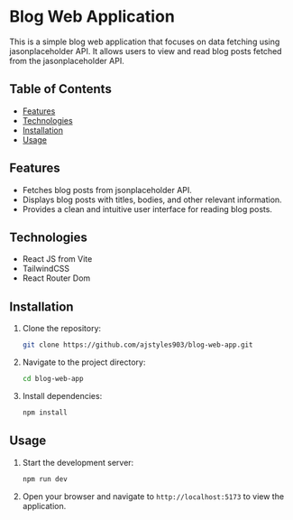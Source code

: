 # Blog Web Application

This is a simple blog web application that focuses on data fetching using jasonplaceholder API. It allows users to view and read blog posts fetched from the jasonplaceholder API.

## Table of Contents

- [Features](#features)
- [Technologies](#technologies)
- [Installation](#installation)
- [Usage](#usage)

## Features

- Fetches blog posts from jsonplaceholder API.
- Displays blog posts with titles, bodies, and other relevant information.
- Provides a clean and intuitive user interface for reading blog posts.

## Technologies

- React JS from Vite
- TailwindCSS
- React Router Dom

## Installation

1. Clone the repository:

    ```bash
    git clone https://github.com/ajstyles903/blog-web-app.git
    ```

2. Navigate to the project directory:

    ```bash
    cd blog-web-app
    ```

3. Install dependencies:

    ```bash
    npm install
    ```

## Usage

1. Start the development server:

    ```bash
    npm run dev
    ```

2. Open your browser and navigate to `http://localhost:5173` to view the application.
